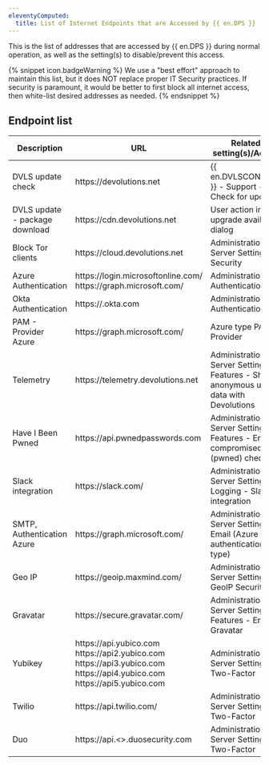 ```yaml
---
eleventyComputed:
  title: List of Internet Endpoints that are Accessed by {{ en.DPS }}
---
```

This is the list of addresses that are accessed by {{ en.DPS }} during normal operation, as well as the setting(s) to disable/prevent this access.

{% snippet icon.badgeWarning %}
We use a "best effort" approach to maintain this list, but it does NOT replace proper IT Security practices. If security is paramount, it would be better to first block all internet access, then white-list desired addresses as needed.
{% endsnippet %}

## Endpoint list

| Description                    | URL                                                                            | Related setting(s)/Action |
| ------------------------------ | ------------------------------------------------------------------------------ | ------------------------- |
| DVLS update check              | https<area>://devolutions.net                                                  | {{ en.DVLSCONSOLE }} - Support - Check for updates |
| DVLS update - package download | https<area>://cdn.devolutions.net                                              | User action in the upgrade available dialog |
| Block Tor clients              | https<area>://cloud.devolutions.net                                            | Administration - Server Settings - Security |
| Azure Authentication           | https<area>://login.microsoftonline.com/<br>https<area>://graph.microsoft.com/ | Administration - Authentication |
| Okta Authentication            | https<area>://<domain>.okta.com                                                | Administration - Authentication |
| PAM - Provider Azure           | https<area>://graph.microsoft.com/                                             | Azure type PAM Provider |
| Telemetry                      | https<area>://telemetry.devolutions.net                                        | Administration - Server Settings - Features - Share anonymous usage data with Devolutions |
| Have I Been Pwned              | https<area>://api.pwnedpasswords.com                                           | Administration - Server Settings - Features - Enable compromised (pwned) check |
| Slack integration              | https<area>://slack.com/                                                       | Administration - Server Settings - Logging - Slack integration |
| SMTP, Authentication Azure     | https<area>://graph.microsoft.com/                                             | Administration - Server Settings - Email (Azure authentication type) |
| Geo IP                         | https<area>://geoip.maxmind.com/                                               | Administration - Server Settings - GeoIP Security |
| Gravatar                       | https<area>://secure.gravatar.com/                                             | Administration - Server Settings - Features - Enable Gravatar |
| Yubikey                        | https<area>://api.yubico.com<br>https<area>://api2.yubico.com<br>https<area>://api3.yubico.com<br>https<area>://api4.yubico.com<br>https<area>://api5.yubico.com<br> | Administration - Server Settings - Two-Factor |
| Twilio                         | https<area>://api.twilio.com/                                                  | Administration - Server Settings - Two-Factor |
| Duo                            | https<area>://api.<>.duosecurity.com                                           | Administration - Server Settings - Two-Factor |